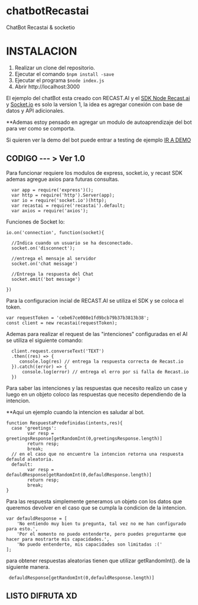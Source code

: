 # chatbotRecastai
ChatBot Recastai &amp; socketio

# INSTALACION

1. Realizar un clone del repositorio.
2. Ejecutar el comando `$npm install -save`
3. Ejecutar el programa `$node index.js`
4. Abrir http://localhost:3000


El ejemplo del chatBot esta creado con RECAST.AI y el [SDK Node Recast.ai](https://github.com/RecastAI/SDK-NodeJS) y [Socket.io](https://github.com/socketio/socket.io/) es solo la version 1, la idea es agregar conexión con base de datos y API adicionales.

**Ademas estoy pensado en agregar un modulo de autoaprendizaje del bot para ver como se comporta.

Si quieren ver la demo del bot puede entrar a testing de ejemplo [IR A DEMO](http://lnavarro.cl:3000)

## CODIGO --- > Ver 1.0

Para funcionar requiere los modulos de express, socket.io, y recast SDK ademas agregue axios para futuras consultas.

``` [Javascript]
  var app = require('express')();
  var http = require('http').Server(app);
  var io = require('socket.io')(http);
  var recastai = require('recastai').default;
  var axios = require('axios');
```


Funciones de Socket Io:

``` [Javascript]
io.on('connection', function(socket){

  //Indica cuando un usuario se ha desconectado.
  socket.on('disconnect');
  
  //entrega el mensaje al servidor
  socket.on('chat message')
  
  //Entrega la respuesta del Chat
  socket.emit('bot message')
  
})
```


Para la configuracion incial de RECAST.AI se utiliza el SDK y se coloca el token.

``` [Javascript]
var requestToken = 'cebe67ce008e1fd9bcb79b37b3813b38';
const client = new recastai(requestToken);
```

Ademas para realizar el request de las "intenciones" configuradas en el AI se utiliza el siguiente comando:

``` [Javascript]
  client.request.converseText('TEXT')
  .then((res) => {
     console.log(res) // entrega la respuesta correcta de Recast.io
  }).catch((error) => {
      console.log(error) // entrega el erro por si falla de Recast.io
  })
```


Para saber las intenciones y las respuestas que necesito realizo un case y luego en un objeto coloco las respuestas que necesito dependiendo de la intencion.

**Aqui un ejemplo cuando la intencion es saludar al bot.

``` [Javascript]
function RespuestaPredefinidas(intents,res){
  case 'greetings':
        var resp = greetingsResponse[getRandomInt(0,greetingsResponse.length)]
        return resp;
        break;
  // en el caso que no encuentre la intencion retorna una respuesta defauld aleatoria.
  default:
        var resp = defauldResponse[getRandomInt(0,defauldResponse.length)]
        return resp;
        break;
}

```



 Para las respuesta simplemente generamos un objeto con los datos que queremos devolver en el caso que se cumpla la condicion de la intencion.


``` [Javascript]
var defauldResponse = [
    'No entiendo muy bien tu pregunta, tal vez no me han configurado para esto.',
    'Por el momento no puedo entenderte, pero puedes preguntarme que hacer para mostrarte mis capacidades.',
    'No puedo entenderte, mis capacidades son limitadas :('
];

```

para obtener respuestas aleatorias tienen que utilizar getRandomInt().
de la siguiente manera.

``` [Javascript]
 defauldResponse[getRandomInt(0,defauldResponse.length)]
```

## LISTO DIFRUTA XD



